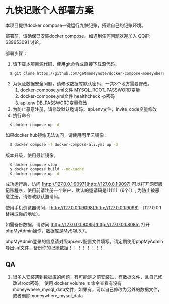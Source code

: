 # 九快记账个人部署方案

本项目提供docker compose一键运行九快记账，搭建自己的记账环境。

部署前，请确保已安装docker compose。如遇到任何问题欢迎加入 QQ群: 639653091 讨论。

部署步骤：
1. 请下载本项目源代码，使用git命令或直接下载源代码。

```sh
  $ git clone https://github.com/getmoneynote/docker-compose-moneywhere.git
```

2. 为保证数据安全问题，请修改数据库默认密码，一共3个地方需要修改。
    1. docker-compose.yml文件 MYSQL_ROOT_PASSWORD变量
   2. docker-compose.yml文件 healthcheck -p密码
   3. api.env DB_PASSWORD变量修改
3. 为防止恶意注册，请修改默认邀请码。api.env文件，invite_code变量修改
4. 执行命令

```sh
  $ docker compose up -d
```

如果docker hub镜像无法访问，请使用阿里云镜像：

```sh
  $ docker compose -f docker-compose-ali.yml up -d
```

版本升级，使用最新镜像。
```sh
  $ docker compose stop
  $ docker compose build --no-cache
  $ docker compose up -d
```

成功运行后，访问 [http://127.0.0.1:9097](http://127.0.0.1:9097) 可以打开网页版记账程序，使用前请注册一个账户，默认的邀请码是111111（6个1）, 为防止被恶意注册，请修改默认邀请码。

使用手机浏览器访问，[http://127.0.0.1:9098](http://127.0.0.1:9098) （127.0.0.1替换成你的地址）。

如需备份数据，请访问 [http://127.0.0.1:8085](http://127.0.0.1:8085) 打开phpMyAdmin操作，数据库是MySQL5.7。

phpMyAdmin登录的信息请对照api.env配置文件填写。请定期使用phpMyAdmin导出sql文件，备份你的记账数据！！！！！！！！

## QA
1. 很多人安装遇到数据库的问题，有可能是之前安装过，有数据文件，且自己修改过root密码。 使用 docker volume ls 命令查看有没有moneywhere_mysql_data文件，如果有，可以自己修改为另外的数据文件，或者删除moneywhere_mysql_data
